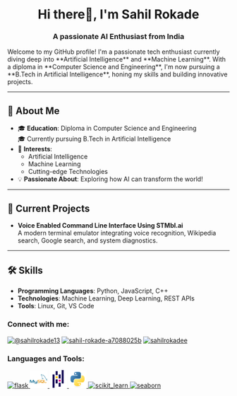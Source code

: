 <h1 align="center">Hi there👋, I'm Sahil Rokade</h1>
<h3 align="center">A passionate AI Enthusiast from India</h3>
Welcome to my GitHub profile! I'm a passionate tech enthusiast currently diving deep into **Artificial Intelligence** and **Machine Learning**. With a diploma in **Computer Science and Engineering**, I'm now pursuing a **B.Tech in Artificial Intelligence**, honing my skills and building innovative projects.

---

## 🌟 About Me
- 🎓 **Education**: Diploma in Computer Science and Engineering  
  🎓 Currently pursuing B.Tech in Artificial Intelligence  
- 🤖 **Interests**:  
  - Artificial Intelligence  
  - Machine Learning  
  - Cutting-edge Technologies  
- 💡 **Passionate About**: Exploring how AI can transform the world!

---

## 🚀 Current Projects
- **Voice Enabled Command Line Interface Using STMbl.ai**  
  A modern terminal emulator integrating voice recognition, Wikipedia search, Google search, and system diagnostics.

---

## 🛠 Skills
- **Programming Languages**: Python, JavaScript, C++  
- **Technologies**: Machine Learning, Deep Learning, REST APIs  
- **Tools**: Linux, Git, VS Code 
<h3 align="left">Connect with me:</h3>
<p align="left">
<a href="https://twitter.com/@sahilrokade13" target="blank"><img align="center" src="https://raw.githubusercontent.com/rahuldkjain/github-profile-readme-generator/master/src/images/icons/Social/twitter.svg" alt="@sahilrokade13" height="30" width="40" /></a>
<a href="https://linkedin.com/in/sahil-rokade-a7088025b" target="blank"><img align="center" src="https://raw.githubusercontent.com/rahuldkjain/github-profile-readme-generator/master/src/images/icons/Social/linked-in-alt.svg" alt="sahil-rokade-a7088025b" height="30" width="40" /></a>
<a href="https://instagram.com/sahilrokadee" target="blank"><img align="center" src="https://raw.githubusercontent.com/rahuldkjain/github-profile-readme-generator/master/src/images/icons/Social/instagram.svg" alt="sahilrokadee" height="30" width="40" /></a>
</p>

<h3 align="left">Languages and Tools:</h3>
<p align="left"> <a href="https://flask.palletsprojects.com/" target="_blank" rel="noreferrer"> <img src="https://www.vectorlogo.zone/logos/pocoo_flask/pocoo_flask-icon.svg" alt="flask" width="40" height="40"/> </a> <a href="https://www.mysql.com/" target="_blank" rel="noreferrer"> <img src="https://raw.githubusercontent.com/devicons/devicon/master/icons/mysql/mysql-original-wordmark.svg" alt="mysql" width="40" height="40"/> </a> <a href="https://pandas.pydata.org/" target="_blank" rel="noreferrer"> <img src="https://raw.githubusercontent.com/devicons/devicon/2ae2a900d2f041da66e950e4d48052658d850630/icons/pandas/pandas-original.svg" alt="pandas" width="40" height="40"/> </a> <a href="https://www.python.org" target="_blank" rel="noreferrer"> <img src="https://raw.githubusercontent.com/devicons/devicon/master/icons/python/python-original.svg" alt="python" width="40" height="40"/> </a> <a href="https://scikit-learn.org/" target="_blank" rel="noreferrer"> <img src="https://upload.wikimedia.org/wikipedia/commons/0/05/Scikit_learn_logo_small.svg" alt="scikit_learn" width="40" height="40"/> </a> <a href="https://seaborn.pydata.org/" target="_blank" rel="noreferrer"> <img src="https://seaborn.pydata.org/_images/logo-mark-lightbg.svg" alt="seaborn" width="40" height="40"/> </a> </p>
